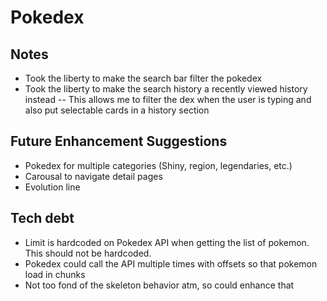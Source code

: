 # Pokedex

## Notes
- Took the liberty to make the search bar filter the pokedex
- Took the liberty to make the search history a recently viewed history instead
-- This allows me to filter the dex when the user is typing and also put selectable cards in a history section

## Future Enhancement Suggestions
- Pokedex for multiple categories (Shiny, region, legendaries, etc.)
- Carousal to navigate detail pages
- Evolution line

## Tech debt
- Limit is hardcoded on Pokedex API when getting the list of pokemon.  This should not be hardcoded.
- Pokedex could call the API multiple times with offsets so that pokemon load in chunks
- Not too fond of the skeleton behavior atm, so could enhance that